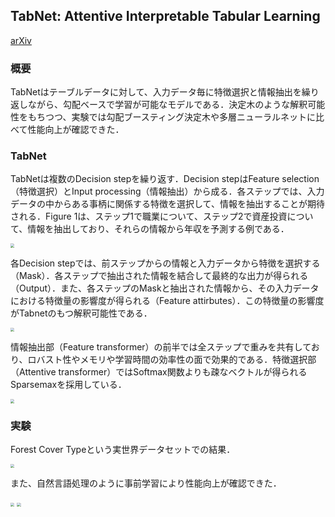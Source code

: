## TabNet: Attentive Interpretable Tabular Learning

[arXiv](https://arxiv.org/abs/1908.07442)



### 概要

TabNetはテーブルデータに対して、入力データ毎に特徴選択と情報抽出を繰り返しながら、勾配ベースで学習が可能なモデルである．決定木のような解釈可能性をもちつつ、実験では勾配ブースティング決定木や多層ニューラルネットに比べて性能向上が確認できた．

### TabNet

TabNetは複数のDecision stepを繰り返す．Decision stepはFeature selection（特徴選択）とInput processing（情報抽出）から成る．各ステップでは、入力データの中からある事柄に関係する特徴を選択して、情報を抽出することが期待される．Figure 1は、ステップ1で職業について、ステップ2で資産投資について、情報を抽出しており、それらの情報から年収を予測する例である．

<img src="/Users/teppei/Documents/GitHub/papers/20210824/images/fig1.png" style="zoom:40%;" />

各Decision stepでは、前ステップからの情報と入力データから特徴を選択する（Mask）．各ステップで抽出された情報を結合して最終的な出力が得られる（Output）．また、各ステップのMaskと抽出された情報から、その入力データにおける特徴量の影響度が得られる（Feature attirbutes）．この特徴量の影響度がTabnetのもつ解釈可能性である．

<img src="/Users/teppei/Documents/GitHub/papers/20210824/images/fig2.png" style="zoom:40%;" />

情報抽出部（Feature transformer）の前半では全ステップで重みを共有しており、ロバスト性やメモリや学習時間の効率性の面で効果的である．特徴選択部（Attentive transformer）ではSoftmax関数よりも疎なベクトルが得られるSparsemaxを採用している．

<img src="/Users/teppei/Documents/GitHub/papers/20210824/images/fig3.png" style="zoom:40%;" />

### 実験

Forest Cover Typeという実世界データセットでの結果．

<img src="/Users/teppei/Documents/GitHub/papers/20210824/images/fig4.png" style="zoom:40%;" />

また、自然言語処理のように事前学習により性能向上が確認できた．

<img src="/Users/teppei/Documents/GitHub/papers/20210824/images/fig5.png" style="zoom:40%;" />

<img src="/Users/teppei/Documents/GitHub/papers/20210824/images/fig6.png" style="zoom:40%;" />